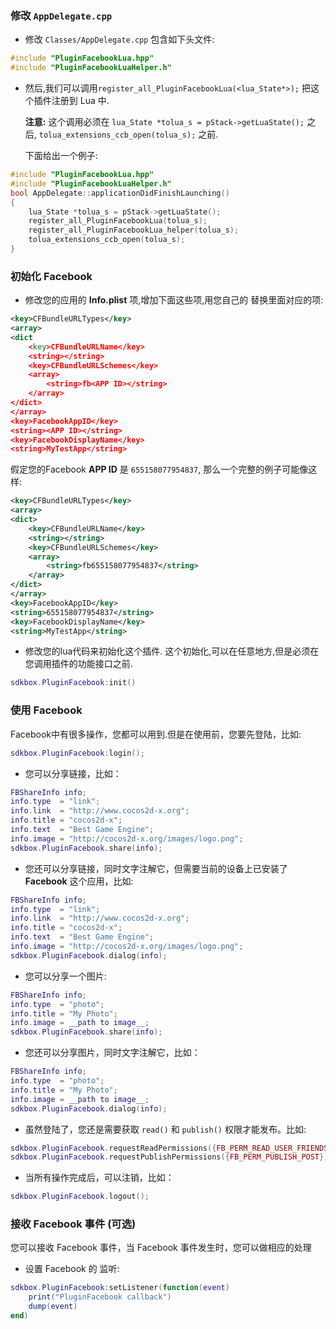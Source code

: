 ### 修改 `AppDelegate.cpp`
* 修改 `Classes/AppDelegate.cpp` 包含如下头文件:
```cpp
#include "PluginFacebookLua.hpp"
#include "PluginFacebookLuaHelper.h"
```

* 然后,我们可以调用`register_all_PluginFacebookLua(<lua_State*>);` 把这个插件注册到 Lua 中.

  __注意:__ 这个调用必须在 `lua_State *tolua_s = pStack->getLuaState();` 之后, `tolua_extensions_ccb_open(tolua_s);` 之前.

	下面给出一个例子:
```cpp
#include "PluginFacebookLua.hpp"
#include "PluginFacebookLuaHelper.h"
bool AppDelegate::applicationDidFinishLaunching()
{
	lua_State *tolua_s = pStack->getLuaState();
	register_all_PluginFacebookLua(tolua_s);
	register_all_PluginFacebookLua_helper(tolua_s);
	tolua_extensions_ccb_open(tolua_s);
}
```

### 初始化 Facebook
* 修改您的应用的 __Info.plist__ 项,增加下面这些项,用您自己的 __<APP ID>__ 替换里面对应的项:
```xml
<key>CFBundleURLTypes</key>
<array>
<dict
    <key>CFBundleURLName</key>
    <string></string>
    <key>CFBundleURLSchemes</key>
    <array>
        <string>fb<APP ID></string>
    </array>
</dict>
</array>
<key>FacebookAppID</key>
<string><APP ID></string>
<key>FacebookDisplayName</key>
<string>MyTestApp</string>
```

假定您的Facebook __APP ID__ 是 `655158077954837`, 那么一个完整的例子可能像这样:
```xml
<key>CFBundleURLTypes</key>
<array>
<dict>
    <key>CFBundleURLName</key>
    <string></string>
    <key>CFBundleURLSchemes</key>
    <array>
        <string>fb655158077954837</string>
    </array>
</dict>
</array>
<key>FacebookAppID</key>
<string>655158077954837</string>
<key>FacebookDisplayName</key>
<string>MyTestApp</string>
```

* 修改您的lua代码来初始化这个插件. 这个初始化,可以在任意地方,但是必须在您调用插件的功能接口之前.
```lua
sdkbox.PluginFacebook:init()
```

### 使用 Facebook
Facebook中有很多操作，您都可以用到.但是在使用前，您要先登陆，比如:
```lua
sdkbox.PluginFacebook:login();
```

* 您可以分享链接，比如：
```lua
FBShareInfo info;
info.type  = "link";
info.link  = "http://www.cocos2d-x.org";
info.title = "cocos2d-x";
info.text  = "Best Game Engine";
info.image = "http://cocos2d-x.org/images/logo.png";
sdkbox.PluginFacebook.share(info);
```

* 您还可以分享链接，同时文字注解它，但需要当前的设备上已安装了 __Facebook__ 这个应用，比如:
```lua
FBShareInfo info;
info.type  = "link";
info.link  = "http://www.cocos2d-x.org";
info.title = "cocos2d-x";
info.text  = "Best Game Engine";
info.image = "http://cocos2d-x.org/images/logo.png";
sdkbox.PluginFacebook.dialog(info);
```

* 您可以分享一个图片:
```lua
FBShareInfo info;
info.type  = "photo";
info.title = "My Photo";
info.image = __path to image__;
sdkbox.PluginFacebook.share(info);
```

* 您还可以分享图片，同时文字注解它，比如：
```lua
FBShareInfo info;
info.type  = "photo";
info.title = "My Photo";
info.image = __path to image__;
sdkbox.PluginFacebook.dialog(info);
```

* 虽然登陆了，您还是需要获取 `read()` 和 `publish()` 权限才能发布。比如:
```lua
sdkbox.PluginFacebook.requestReadPermissions({FB_PERM_READ_USER_FRIENDS});
sdkbox.PluginFacebook.requestPublishPermissions({FB_PERM_PUBLISH_POST});
```

* 当所有操作完成后，可以注销，比如：
```lua
sdkbox.PluginFacebook.logout();
```

### 接收 Facebook 事件 (可选)
您可以接收 Facebook 事件，当 Facebook 事件发生时，您可以做相应的处理

* 设置 Facebook 的 监听:
```lua
sdkbox.PluginFacebook:setListener(function(event)
    print("PluginFacebook callback")
    dump(event)
end)
```

